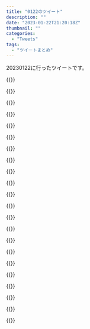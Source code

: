 ```yaml
---
title: "0122のツイート"
description: ""
date: "2023-01-22T21:20:18Z"
thumbnail: ""
categories:
  - "Tweets"
tags:
  - "ツイートまとめ"
---
```

20230122に行ったツイートです。
<!--more-->
{{<tweetlike text="更新 20230121のツイートまとめ https://t.co/4V3UrwwguS 811　January 22, 2023 at 06:21AM" screenname="jme/k.h (@JME_KH)" url="https://twitter.com/JME_KH/status/1616908748143861760?ref_src=twsrc%5Etfw" date="January 21 2023">}}

{{<tweetlike text="砂漠の街出されるとちょっと情緒が" screenname="jme/k.h (@JME_KH)" url="https://twitter.com/JME_KH/status/1616940953574727680?ref_src=twsrc%5Etfw" date="January 21 2023">}}

{{<tweetlike text="帰ってこれるのか" screenname="jme/k.h (@JME_KH)" url="https://twitter.com/JME_KH/status/1616951662815629312?ref_src=twsrc%5Etfw" date="January 21 2023">}}

{{<tweetlike text="マスク割れ" screenname="jme/k.h (@JME_KH)" url="https://twitter.com/JME_KH/status/1616954944267091969?ref_src=twsrc%5Etfw" date="January 21 2023">}}

{{<tweetlike text="檸檬" screenname="jme/k.h (@JME_KH)" url="https://twitter.com/JME_KH/status/1616955817038839809?ref_src=twsrc%5Etfw" date="January 21 2023">}}

{{<tweetlike text="あの眼鏡、あの態度でデザスターじゃないってことは誰がデザスターか分からないからとりあえず凌ぐためだけに言ってたのかろ" screenname="jme/k.h (@JME_KH)" url="https://twitter.com/JME_KH/status/1616958837436846081?ref_src=twsrc%5Etfw" date="January 21 2023">}}

{{<tweetlike text="きみ伝" screenname="jme/k.h (@JME_KH)" url="https://twitter.com/JME_KH/status/1616958886594109441?ref_src=twsrc%5Etfw" date="January 21 2023">}}

{{<tweetlike text="死亡フラグはやめてくれ" screenname="jme/k.h (@JME_KH)" url="https://twitter.com/JME_KH/status/1616959174914760704?ref_src=twsrc%5Etfw" date="January 21 2023">}}

{{<tweetlike text="寺崎さん、とりあえず存在はしてた" screenname="jme/k.h (@JME_KH)" url="https://twitter.com/JME_KH/status/1616959866261901312?ref_src=twsrc%5Etfw" date="January 21 2023">}}

{{<tweetlike text="雉野もう駄目だよ" screenname="jme/k.h (@JME_KH)" url="https://twitter.com/JME_KH/status/1616962100689260546?ref_src=twsrc%5Etfw" date="January 21 2023">}}

{{<tweetlike text="アルターチェンジしてると思うけど" screenname="jme/k.h (@JME_KH)" url="https://twitter.com/JME_KH/status/1616963376730771456?ref_src=twsrc%5Etfw" date="January 21 2023">}}

{{<tweetlike text="不可殺、確かに珍しいか\n不老で殺されれ死ぬのとそもそも死なない不死は割とあるけど\nいや、再生力が高いみたいなのは割とあるか、それをそういうふうに言うことが少ないだけで" screenname="jme/k.h (@JME_KH)" url="https://twitter.com/JME_KH/status/1616964005318504449?ref_src=twsrc%5Etfw" date="January 21 2023">}}

{{<tweetlike text="今年は忠勝が序盤で討ち死にか\n戦略を変えないといけないな" screenname="jme/k.h (@JME_KH)" url="https://twitter.com/JME_KH/status/1617114665729019905?ref_src=twsrc%5Etfw" date="January 22 2023">}}

{{<tweetlike text="言っといてもらわないと危うく埋蔵金に" screenname="jme/k.h (@JME_KH)" url="https://twitter.com/JME_KH/status/1617115678401777664?ref_src=twsrc%5Etfw" date="January 22 2023">}}

{{<tweetlike text="刈谷のイントネーションあってる人とあってない人と" screenname="jme/k.h (@JME_KH)" url="https://twitter.com/JME_KH/status/1617116686838280192?ref_src=twsrc%5Etfw" date="January 22 2023">}}

{{<tweetlike text="忠勝討ち死" screenname="jme/k.h (@JME_KH)" url="https://twitter.com/JME_KH/status/1617118266140557312?ref_src=twsrc%5Etfw" date="January 22 2023">}}

{{<tweetlike text="そんだけか" screenname="jme/k.h (@JME_KH)" url="https://twitter.com/JME_KH/status/1617118427889692673?ref_src=twsrc%5Etfw" date="January 22 2023">}}

{{<tweetlike text="釣りなのはわかってるけど本当にそれだけのシーンで終わるとは" screenname="jme/k.h (@JME_KH)" url="https://twitter.com/JME_KH/status/1617118591832449024?ref_src=twsrc%5Etfw" date="January 22 2023">}}

{{<tweetlike text="忠勝討ち死にが間違いなら太守様討ち死にも間違いなんじゃないかからのあの夢への布石か？" screenname="jme/k.h (@JME_KH)" url="https://twitter.com/JME_KH/status/1617129972254248960?ref_src=twsrc%5Etfw" date="January 22 2023">}}

{{<tweetlike text="テーマクロニクルの勝ち方が分かってきた\n後攻を選んで甘い展開が来たところに寿司をホープとかにしてワンキルだな" screenname="jme/k.h (@JME_KH)" url="https://twitter.com/JME_KH/status/1617140697303511046?ref_src=twsrc%5Etfw" date="January 22 2023">}}

{{<tweetlike text="この辺とF91が多少トラウマ" screenname="jme/k.h (@JME_KH)" url="https://twitter.com/JME_KH/status/1617160383797817345?ref_src=twsrc%5Etfw" date="January 22 2023">}}

{{<tweetlike text="Path of Exile、一つはレアなアイテムを拾える瞬間があるのが楽しみの1つだからその辺を味わえるなら別ゲーでもまあいいわけだ\nやっとやめる理屈をつけられそうか" screenname="jme/k.h (@JME_KH)" url="https://twitter.com/JME_KH/status/1617169739415158790?ref_src=twsrc%5Etfw" date="January 22 2023">}}

